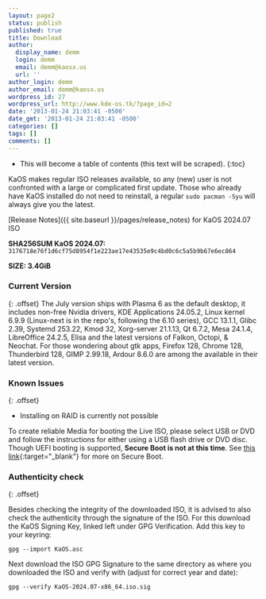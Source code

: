 ```yaml
---
layout: page2
status: publish
published: true
title: Download
author:
  display_name: demm
  login: demm
  email: demm@kaosx.us
  url: ''
author_login: demm
author_email: demm@kaosx.us
wordpress_id: 27
wordpress_url: http://www.kde-os.tk/?page_id=2
date: '2013-01-24 21:03:41 -0500'
date_gmt: '2013-01-24 21:03:41 -0500'
categories: []
tags: []
comments: []
---
```


* This will become a table of contents (this text will be scraped).
{:toc}

KaOS makes regular ISO releases available, so any (new) user is not confronted with a large or complicated first update. Those who already have KaOS installed do not need to reinstall, a regular `sudo pacman -Syu` will always give you the latest.

[Release Notes]({{ site.baseurl }}/pages/release_notes) for KaOS 2024.07 ISO

<div id="wrapper4">
<p><b>SHA256SUM KaOS 2024.07:</b> <code>3176718e76f1d6cf75d8954f1e223ae17e43535e9c4bd0c6c5a5b9b67e6ec864</code></p>
<p><b>SIZE: 3.4GiB</b></p>
</div>

### Current Version
{: .offset}
The July version ships with Plasma 6 as the default desktop, it includes non-free Nvidia drivers, KDE Applications 24.05.2, Linux kernel 6.9.9 (Linux-next is in the repo's, following the 6.10 series), GCC 13.1.1, Glibc 2.39, Systemd 253.22, Kmod 32, Xorg-server 21.1.13, Qt 6.7.2, Mesa 24.1.4, LibreOffice 24.2.5, Elisa and the latest versions of Falkon, Octopi, & Neochat.
For those wondering about gtk apps, Firefox 128, Chrome 128, Thunderbird 128, GIMP 2.99.18, Ardour 8.6.0 are among the available in their latest version.

### Known Issues
{: .offset}

* Installing on RAID is currently not possible

To create reliable Media for booting the Live ISO, please select USB or DVD and follow the instructions for either using a USB flash drive or DVD disc.
Though UEFI booting is supported, **Secure Boot is not at this time**.  See [this link](https://arstechnica.com/information-technology/2016/08/microsoft-secure-boot-firmware-snafu-leaks-golden-key/){:target="_blank"} for more on Secure Boot.

### Authenticity check
{: .offset}

Besides checking the integrity of the downloaded ISO, it is advised to also check the authenticity through the signature of the ISO.  For this download the KaOS Signing Key, linked left under GPG Verification.  Add this key to your keyring:
```
gpg --import KaOS.asc
```
Next download the ISO GPG Signature to the same directory as where you downloaded the ISO and verify with (adjust for correct year and date):
```
gpg --verify KaOS-2024.07-x86_64.iso.sig
```
